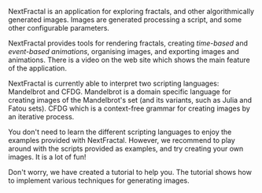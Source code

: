NextFractal is an application for exploring fractals, and other algorithmically generated images. Images are generated processing a script, and some other configurable parameters.

NextFractal provides tools for rendering fractals, creating *time-based* and *event-based animations*, organising images, and exporting images and animations. There is a video on the web site which shows the main feature of the application.

NextFractal is currently able to interpret two scripting languages: Mandelbrot and CFDG. Mandelbrot is a domain specific language for creating images of the Mandelbrot's set (and its variants, such as Julia and Fatou sets). CFDG which is a context-free grammar for creating images by an iterative process.

You don't need to learn the different scripting languages to enjoy the examples provided with NextFractal. However, we recommend to play around with the scripts provided as examples, and try creating your own images. It is a lot of fun!

Don't worry, we have created a tutorial to help you. The tutorial shows how to implement various techniques for generating images. 
